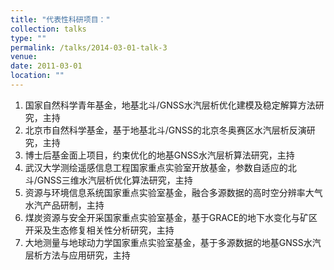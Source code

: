 ```yaml
---
title: "代表性科研项目："
collection: talks
type: ""
permalink: /talks/2014-03-01-talk-3
venue: 
date: 2011-03-01
location: ""
---
```

1.	国家自然科学青年基金，地基北斗/GNSS水汽层析优化建模及稳定解算方法研究，主持                                                                                
2.	北京市自然科学基金，基于地基北斗/GNSS的北京冬奥赛区水汽层析反演研究，主持                                                                                
3.	博士后基金面上项目，约束优化的地基GNSS水汽层析算法研究，主持                                                                                
4.	武汉大学测绘遥感信息工程国家重点实验室开放基金，参数自适应的北斗/GNSS三维水汽层析优化算法研究，主持                                                                                
5.	资源与环境信息系统国家重点实验室基金，融合多源数据的高时空分辨率大气水汽产品研制，主持                                                                                
6.	煤炭资源与安全开采国家重点实验室基金，基于GRACE的地下水变化与矿区开采及生态修复相关性分析研究，主持                                                                                 
7.	大地测量与地球动力学国家重点实验室基金，基于多源数据的地基GNSS水汽层析方法与应用研究，主持          
         

